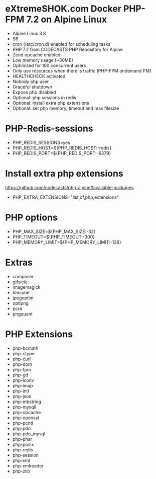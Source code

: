 # eXtremeSHOK.com Docker PHP-FPM 7.2 on Alpine Linux

* Alpine Linux 3.8
* S6
* cron (/etc/cron.d) enabled for scheduling tasks
* PHP 7.2 from CODECASTS PHP Repository for Alpine
* Zend opcache enabled
* Low memory usage (~30MB)
* Optimized for 100 concurrent users
* Only use resources when there is traffic (PHP-FPM ondemand PM)
* HEALTHCHECK activated
* Nobody php user
* Graceful shutdown
* Expose php disabled
* Optional: php sessions in redis
* Optional: install extra php extensions
* Optional: set php memory, timeout and max filesize

# PHP-Redis-sessions
* PHP_REDIS_SESSIONS=yes
* PHP_REDIS_HOST=${PHP_REDIS_HOST:-redis}
* PHP_REDIS_PORT=${PHP_REDIS_PORT:-6379}

# Install extra php extensions
https://github.com/codecasts/php-alpine#available-packages
* PHP_EXTRA_EXTENSIONS="list,of,php,extensions"

# PHP options
* PHP_MAX_SIZE=${PHP_MAX_SIZE:-32}
* PHP_TIMEOUT=${PHP_TIMEOUT:-300}
* PHP_MEMORY_LIMIT=${PHP_MEMORY_LIMIT:-128}

# Extras
* composer
* gifsicle
* imagemagick
* Ioncube
* jpegoptim
* optipng
* pcre
* pngquant

# PHP Extensions
* php-bcmath
* php-ctype
* php-curl
* php-dom
* php-fpm
* php-gd
* php-iconv
* php-imap
* php-intl
* php-json
* php-mbstring
* php-mysqli
* php-opcache
* php-openssl
* php-pcntl
* php-pdo
* php-pdo_mysql
* php-phar
* php-posix
* php-redis
* php-session
* php-xml
* php-xmlreader
* php-zlib
